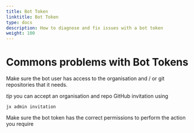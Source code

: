 ```yaml
---
title: Bot Token
linktitle: Bot Token
type: docs
description: How to diagnose and fix issues with a bot token
weight: 100
---
```


# Commons problems with Bot Tokens

Make sure the bot user has access to the organisation and / or git repositories that it needs.

_tip_ you can accept an organisation and repo GitHub invitation using
```
jx admin invitation
```

Make sure the bot token has the correct permissions to perform the action you require